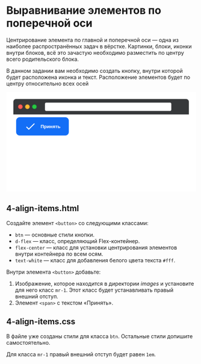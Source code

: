 # Выравнивание элементов по поперечной оси

Центрирование элемента по главной и поперечной оси — одна из наиболее распространённых задач в вёрстке. Картинки, блоки, иконки внутри блоков, всё это зачастую необходимо разместить по центру всего родительского блока.

В данном задании вам необходимо создать кнопку, внутри которой будет расположена иконка и текст. Расположение элементов будет по центру относительно всех осей

![Кнопка «Принять»](./assets/4.png)

## 4-align-items.html

Создайте элемент `<button>` со следующими классами:

- `btn` — основные стили кнопки.
- `d-flex` — класс, определяющий Flex-контейнер.
- `flex-center` — класс для установки центрирования элементов внутри контейнера по всем осям.
- `text-white` — класс для добавления белого цвета текста `#fff`.

Внутри элемента `<button>` добавьте:

1. Изображение, которое находится в директории _images_ и установите для него класс `mr-1`. Этот класс будет устанавливать правый внешний отступ.
2. Элемент `<span>` с текстом «Принять».

## 4-align-items.css

В файле уже созданы стили для класса `btn`. Остальные стили допишите самостоятельно.

Для класса `mr-1` правый внешний отступ будет равен `1em`.
